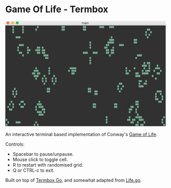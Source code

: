 # Game Of Life - Termbox

![Game Of Life](/img/gol.gif)

An interactive terminal based implementation of Conway's
[Game of Life](https://en.wikipedia.org/wiki/Conway%27s_Game_of_Life).

Controls:

- Spacebar to pause/unpause.
- Mouse click to toggle cell.
- R to restart with randomised grid.
- Q or CTRL-c to exit.

Built on top of [Termbox Go](https://github.com/nsf/termbox-go), and somewhat adapted from
[Life.go](https://golang.org/doc/play/life.go).

